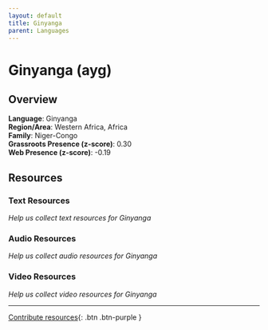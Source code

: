 ```yaml
---
layout: default
title: Ginyanga
parent: Languages
---
```


# Ginyanga (ayg)

## Overview

**Language**: Ginyanga  
**Region/Area**: Western Africa, Africa  
**Family**: Niger-Congo  
**Grassroots Presence (z-score)**: 0.30  
**Web Presence (z-score)**: -0.19  

## Resources

### Text Resources
*Help us collect text resources for Ginyanga*

### Audio Resources
*Help us collect audio resources for Ginyanga*

### Video Resources
*Help us collect video resources for Ginyanga*

---

[Contribute resources](https://forms.office.com/e/1SfLJx3u1r){: .btn .btn-purple }
